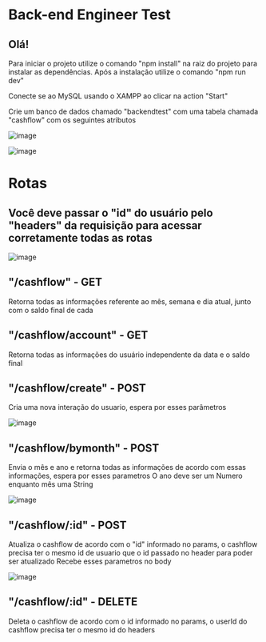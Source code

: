 # Back-end Engineer Test

## Olá!

Para iniciar o projeto utilize o comando "npm install" na raiz do projeto para instalar as dependências. Após a instalação utilize o comando "npm run dev"

Conecte se ao MySQL usando o XAMPP ao clicar na action "Start"

Crie um banco de dados chamado "backendtest" com uma tabela chamada "cashflow" com os seguintes atributos

![image](https://user-images.githubusercontent.com/102544229/236215532-15dff39e-3ba6-4107-a94c-d04580564e31.png)

![image](https://user-images.githubusercontent.com/102544229/236215617-dc8b0f0a-48de-4e85-9384-caf322c3181c.png)

# Rotas

## Você deve passar o "id" do usuário pelo "headers" da requisição para acessar corretamente todas as rotas

![image](https://user-images.githubusercontent.com/102544229/236219825-40f12f07-c609-4ffd-8678-5f27ce831c9d.png)

## "/cashflow" - GET 
Retorna todas as informações referente ao mês, semana e dia atual, junto com o saldo final de cada

## "/cashflow/account" - GET
Retorna todas as informações do usuário independente da data e o saldo final

## "/cashflow/create" - POST
Cria uma nova interação do usuario, espera por esses parâmetros 

![image](https://user-images.githubusercontent.com/102544229/236216852-502ac2d7-1cb3-4ee0-95a5-29027b7302d1.png)

## "/cashflow/bymonth" - POST
Envia o mês e ano e retorna todas as informações de acordo com essas informações, espera por esses parametros
O ano deve ser um Numero enquanto mês uma String

![image](https://user-images.githubusercontent.com/102544229/236217405-43903256-e4dc-449f-b2a6-5d013ee014e4.png)

## "/cashflow/:id" - POST
Atualiza o cashflow de acordo com o "id" informado no params, o cashflow precisa ter o mesmo id de usuario que o id passado no header para poder ser atualizado
Recebe esses parametros no body

![image](https://user-images.githubusercontent.com/102544229/236354789-4e6af403-ebd1-47c0-8b4c-640fc81b8851.png)

## "/cashflow/:id" - DELETE
Deleta o cashflow de acordo com o id informado no params, o userId do cashflow precisa ter o mesmo id do headers


